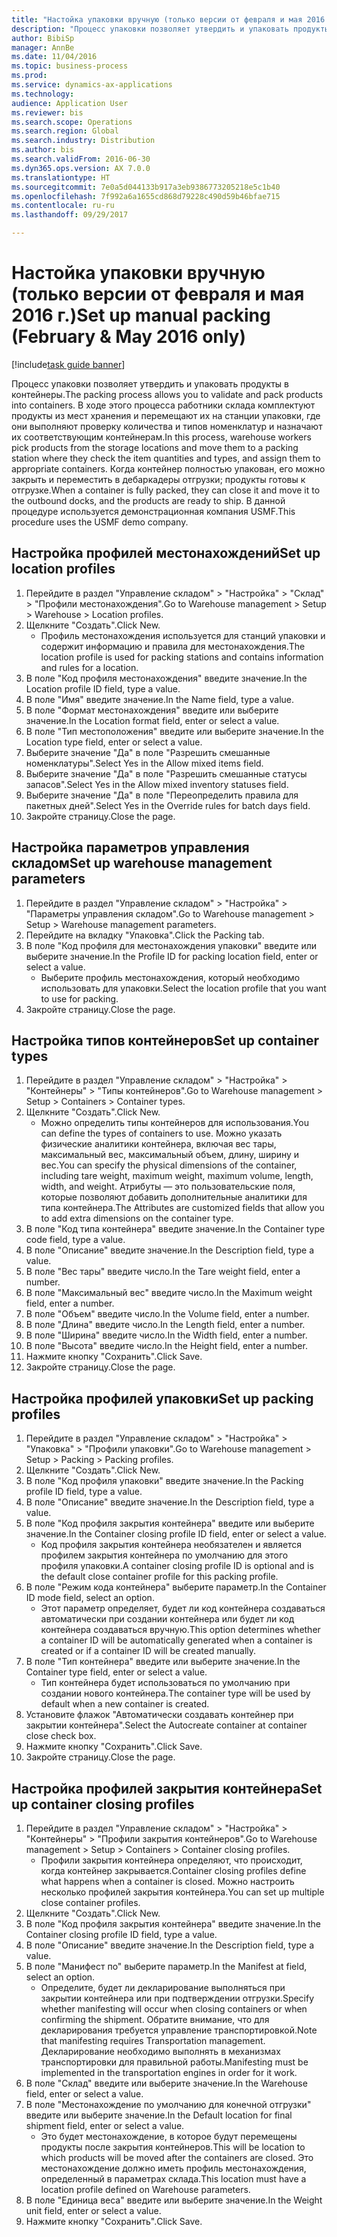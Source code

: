 ```yaml
--- 
title: "Настойка упаковки вручную (только версии от февраля и мая 2016 г.)"
description: "Процесс упаковки позволяет утвердить и упаковать продукты в контейнеры."
author: BibiSp
manager: AnnBe
ms.date: 11/04/2016
ms.topic: business-process
ms.prod: 
ms.service: dynamics-ax-applications
ms.technology: 
audience: Application User
ms.reviewer: bis
ms.search.scope: Operations
ms.search.region: Global
ms.search.industry: Distribution
ms.author: bis
ms.search.validFrom: 2016-06-30
ms.dyn365.ops.version: AX 7.0.0
ms.translationtype: HT
ms.sourcegitcommit: 7e0a5d044133b917a3eb9386773205218e5c1b40
ms.openlocfilehash: 7f992a6a1655cd868d79228c490d59b46bfae715
ms.contentlocale: ru-ru
ms.lasthandoff: 09/29/2017

---
```

# <a name="set-up-manual-packing-february--may-2016-only"></a><span data-ttu-id="fade5-103">Настойка упаковки вручную (только версии от февраля и мая 2016 г.)</span><span class="sxs-lookup"><span data-stu-id="fade5-103">Set up manual packing (February & May 2016 only)</span></span>

[!include[task guide banner](../../includes/task-guide-banner.md)]

<span data-ttu-id="fade5-104">Процесс упаковки позволяет утвердить и упаковать продукты в контейнеры.</span><span class="sxs-lookup"><span data-stu-id="fade5-104">The packing process allows you to validate and pack products into containers.</span></span> <span data-ttu-id="fade5-105">В ходе этого процесса работники склада комплектуют продукты из мест хранения и перемещают их на станции упаковки, где они выполняют проверку количества и типов номенклатур и назначают их соответствующим контейнерам.</span><span class="sxs-lookup"><span data-stu-id="fade5-105">In this process, warehouse workers pick products from the storage locations and move them to a packing station where they check the item quantities and types, and assign them to appropriate containers.</span></span> <span data-ttu-id="fade5-106">Когда контейнер полностью упакован, его можно закрыть и переместить в дебаркадеры отгрузки; продукты готовы к отгрузке.</span><span class="sxs-lookup"><span data-stu-id="fade5-106">When a container is fully packed, they can close it and move it to the outbound docks, and the products are ready to ship.</span></span> <span data-ttu-id="fade5-107">В данной процедуре используется демонстрационная компания USMF.</span><span class="sxs-lookup"><span data-stu-id="fade5-107">This procedure uses the USMF demo company.</span></span>


## <a name="set-up-location-profiles"></a><span data-ttu-id="fade5-108">Настройка профилей местонахождений</span><span class="sxs-lookup"><span data-stu-id="fade5-108">Set up location profiles</span></span>
1. <span data-ttu-id="fade5-109">Перейдите в раздел "Управление складом" > "Настройка" > "Склад" > "Профили местонахождения".</span><span class="sxs-lookup"><span data-stu-id="fade5-109">Go to Warehouse management > Setup > Warehouse > Location profiles.</span></span>
2. <span data-ttu-id="fade5-110">Щелкните "Создать".</span><span class="sxs-lookup"><span data-stu-id="fade5-110">Click New.</span></span>
    * <span data-ttu-id="fade5-111">Профиль местонахождения используется для станций упаковки и содержит информацию и правила для местонахождения.</span><span class="sxs-lookup"><span data-stu-id="fade5-111">The location profile is used for packing stations and contains information and rules for a location.</span></span>  
3. <span data-ttu-id="fade5-112">В поле "Код профиля местонахождения" введите значение.</span><span class="sxs-lookup"><span data-stu-id="fade5-112">In the Location profile ID field, type a value.</span></span>
4. <span data-ttu-id="fade5-113">В поле "Имя" введите значение.</span><span class="sxs-lookup"><span data-stu-id="fade5-113">In the Name field, type a value.</span></span>
5. <span data-ttu-id="fade5-114">В поле "Формат местонахождения" введите или выберите значение.</span><span class="sxs-lookup"><span data-stu-id="fade5-114">In the Location format field, enter or select a value.</span></span>
6. <span data-ttu-id="fade5-115">В поле "Тип местоположения" введите или выберите значение.</span><span class="sxs-lookup"><span data-stu-id="fade5-115">In the Location type field, enter or select a value.</span></span>
7. <span data-ttu-id="fade5-116">Выберите значение "Да" в поле "Разрешить смешанные номенклатуры".</span><span class="sxs-lookup"><span data-stu-id="fade5-116">Select Yes in the Allow mixed items field.</span></span>
8. <span data-ttu-id="fade5-117">Выберите значение "Да" в поле "Разрешить смешанные статусы запасов".</span><span class="sxs-lookup"><span data-stu-id="fade5-117">Select Yes in the Allow mixed  inventory statuses field.</span></span>
9. <span data-ttu-id="fade5-118">Выберите значение "Да" в поле "Переопределить правила для пакетных дней".</span><span class="sxs-lookup"><span data-stu-id="fade5-118">Select Yes in the Override rules for batch days field.</span></span>
10. <span data-ttu-id="fade5-119">Закройте страницу.</span><span class="sxs-lookup"><span data-stu-id="fade5-119">Close the page.</span></span>

## <a name="set-up-warehouse-management-parameters"></a><span data-ttu-id="fade5-120">Настройка параметров управления складом</span><span class="sxs-lookup"><span data-stu-id="fade5-120">Set up warehouse management parameters</span></span> 
1. <span data-ttu-id="fade5-121">Перейдите в раздел "Управление складом" > "Настройка" > "Параметры управления складом".</span><span class="sxs-lookup"><span data-stu-id="fade5-121">Go to Warehouse management > Setup > Warehouse management parameters.</span></span>
2. <span data-ttu-id="fade5-122">Перейдите на вкладку "Упаковка".</span><span class="sxs-lookup"><span data-stu-id="fade5-122">Click the Packing tab.</span></span>
3. <span data-ttu-id="fade5-123">В поле "Код профиля для местонахождения упаковки" введите или выберите значение.</span><span class="sxs-lookup"><span data-stu-id="fade5-123">In the Profile ID for packing location field, enter or select a value.</span></span>
    * <span data-ttu-id="fade5-124">Выберите профиль местонахождения, который необходимо использовать для упаковки.</span><span class="sxs-lookup"><span data-stu-id="fade5-124">Select the location profile that you want to use for packing.</span></span>  
4. <span data-ttu-id="fade5-125">Закройте страницу.</span><span class="sxs-lookup"><span data-stu-id="fade5-125">Close the page.</span></span>

## <a name="set-up-container-types"></a><span data-ttu-id="fade5-126">Настройка типов контейнеров</span><span class="sxs-lookup"><span data-stu-id="fade5-126">Set up container types</span></span>
1. <span data-ttu-id="fade5-127">Перейдите в раздел "Управление складом" > "Настройка" > "Контейнеры" > "Типы контейнеров".</span><span class="sxs-lookup"><span data-stu-id="fade5-127">Go to Warehouse management > Setup > Containers > Container types.</span></span>
2. <span data-ttu-id="fade5-128">Щелкните "Создать".</span><span class="sxs-lookup"><span data-stu-id="fade5-128">Click New.</span></span>
    * <span data-ttu-id="fade5-129">Можно определить типы контейнеров для использования.</span><span class="sxs-lookup"><span data-stu-id="fade5-129">You can define the types of containers to use.</span></span> <span data-ttu-id="fade5-130">Можно указать физические аналитики контейнера, включая вес тары, максимальный вес, максимальный объем, длину, ширину и вес.</span><span class="sxs-lookup"><span data-stu-id="fade5-130">You can specify the physical dimensions of the container, including tare weight, maximum weight, maximum volume, length, width, and weight.</span></span>  <span data-ttu-id="fade5-131">Атрибуты — это пользовательские поля, которые позволяют добавить дополнительные аналитики для типа контейнера.</span><span class="sxs-lookup"><span data-stu-id="fade5-131">The Attributes are customized fields that allow you to add extra dimensions on the container type.</span></span>     
3. <span data-ttu-id="fade5-132">В поле "Код типа контейнера" введите значение.</span><span class="sxs-lookup"><span data-stu-id="fade5-132">In the Container type code field, type a value.</span></span>
4. <span data-ttu-id="fade5-133">В поле "Описание" введите значение.</span><span class="sxs-lookup"><span data-stu-id="fade5-133">In the Description field, type a value.</span></span>
5. <span data-ttu-id="fade5-134">В поле "Вес тары" введите число.</span><span class="sxs-lookup"><span data-stu-id="fade5-134">In the Tare weight field, enter a number.</span></span>
6. <span data-ttu-id="fade5-135">В поле "Максимальный вес" введите число.</span><span class="sxs-lookup"><span data-stu-id="fade5-135">In the Maximum weight field, enter a number.</span></span>
7. <span data-ttu-id="fade5-136">В поле "Объем" введите число.</span><span class="sxs-lookup"><span data-stu-id="fade5-136">In the Volume field, enter a number.</span></span>
8. <span data-ttu-id="fade5-137">В поле "Длина" введите число.</span><span class="sxs-lookup"><span data-stu-id="fade5-137">In the Length field, enter a number.</span></span>
9. <span data-ttu-id="fade5-138">В поле "Ширина" введите число.</span><span class="sxs-lookup"><span data-stu-id="fade5-138">In the Width field, enter a number.</span></span>
10. <span data-ttu-id="fade5-139">В поле "Высота" введите число.</span><span class="sxs-lookup"><span data-stu-id="fade5-139">In the Height field, enter a number.</span></span>
11. <span data-ttu-id="fade5-140">Нажмите кнопку "Сохранить".</span><span class="sxs-lookup"><span data-stu-id="fade5-140">Click Save.</span></span>
12. <span data-ttu-id="fade5-141">Закройте страницу.</span><span class="sxs-lookup"><span data-stu-id="fade5-141">Close the page.</span></span>

## <a name="set-up-packing-profiles"></a><span data-ttu-id="fade5-142">Настройка профилей упаковки</span><span class="sxs-lookup"><span data-stu-id="fade5-142">Set up packing profiles</span></span>
1. <span data-ttu-id="fade5-143">Перейдите в раздел "Управление складом" > "Настройка" > "Упаковка" > "Профили упаковки".</span><span class="sxs-lookup"><span data-stu-id="fade5-143">Go to Warehouse management > Setup > Packing > Packing profiles.</span></span>
2. <span data-ttu-id="fade5-144">Щелкните "Создать".</span><span class="sxs-lookup"><span data-stu-id="fade5-144">Click New.</span></span>
3. <span data-ttu-id="fade5-145">В поле "Код профиля упаковки" введите значение.</span><span class="sxs-lookup"><span data-stu-id="fade5-145">In the Packing profile ID field, type a value.</span></span>
4. <span data-ttu-id="fade5-146">В поле "Описание" введите значение.</span><span class="sxs-lookup"><span data-stu-id="fade5-146">In the Description field, type a value.</span></span>
5. <span data-ttu-id="fade5-147">В поле "Код профиля закрытия контейнера" введите или выберите значение.</span><span class="sxs-lookup"><span data-stu-id="fade5-147">In the Container closing profile ID field, enter or select a value.</span></span>
    * <span data-ttu-id="fade5-148">Код профиля закрытия контейнера необязателен и является профилем закрытия контейнера по умолчанию для этого профиля упаковки.</span><span class="sxs-lookup"><span data-stu-id="fade5-148">A container closing profile ID is optional and is the default close container profile for this packing profile.</span></span>  
6. <span data-ttu-id="fade5-149">В поле "Режим кода контейнера" выберите параметр.</span><span class="sxs-lookup"><span data-stu-id="fade5-149">In the Container ID mode field, select an option.</span></span>
    * <span data-ttu-id="fade5-150">Этот параметр определяет, будет ли код контейнера создаваться автоматически при создании контейнера или будет ли код контейнера создаваться вручную.</span><span class="sxs-lookup"><span data-stu-id="fade5-150">This option determines whether a container ID will be automatically generated when a container is created or if a container ID will be created manually.</span></span>  
7. <span data-ttu-id="fade5-151">В поле "Тип контейнера" введите или выберите значение.</span><span class="sxs-lookup"><span data-stu-id="fade5-151">In the Container type field, enter or select a value.</span></span>
    * <span data-ttu-id="fade5-152">Тип контейнера будет использоваться по умолчанию при создании нового контейнера.</span><span class="sxs-lookup"><span data-stu-id="fade5-152">The container type will be used by default when a new container is created.</span></span>  
8. <span data-ttu-id="fade5-153">Установите флажок "Автоматически создавать контейнер при закрытии контейнера".</span><span class="sxs-lookup"><span data-stu-id="fade5-153">Select the Autocreate container at container close check box.</span></span>
9. <span data-ttu-id="fade5-154">Нажмите кнопку "Сохранить".</span><span class="sxs-lookup"><span data-stu-id="fade5-154">Click Save.</span></span>
10. <span data-ttu-id="fade5-155">Закройте страницу.</span><span class="sxs-lookup"><span data-stu-id="fade5-155">Close the page.</span></span>

## <a name="set-up-container-closing-profiles"></a><span data-ttu-id="fade5-156">Настройка профилей закрытия контейнера</span><span class="sxs-lookup"><span data-stu-id="fade5-156">Set up container closing profiles</span></span>
1. <span data-ttu-id="fade5-157">Перейдите в раздел "Управление складом" > "Настройка" > "Контейнеры" > "Профили закрытия контейнеров".</span><span class="sxs-lookup"><span data-stu-id="fade5-157">Go to Warehouse management > Setup > Containers > Container closing profiles.</span></span>
    * <span data-ttu-id="fade5-158">Профили закрытия контейнера определяют, что происходит, когда контейнер закрывается.</span><span class="sxs-lookup"><span data-stu-id="fade5-158">Container closing profiles define what happens when a container is closed.</span></span> <span data-ttu-id="fade5-159">Можно настроить несколько профилей закрытия контейнера.</span><span class="sxs-lookup"><span data-stu-id="fade5-159">You can set up multiple close container profiles.</span></span>       
2. <span data-ttu-id="fade5-160">Щелкните "Создать".</span><span class="sxs-lookup"><span data-stu-id="fade5-160">Click New.</span></span>
3. <span data-ttu-id="fade5-161">В поле "Код профиля закрытия контейнера" введите значение.</span><span class="sxs-lookup"><span data-stu-id="fade5-161">In the Container closing profile ID field, type a value.</span></span>
4. <span data-ttu-id="fade5-162">В поле "Описание" введите значение.</span><span class="sxs-lookup"><span data-stu-id="fade5-162">In the Description field, type a value.</span></span>
5. <span data-ttu-id="fade5-163">В поле "Манифест по" выберите параметр.</span><span class="sxs-lookup"><span data-stu-id="fade5-163">In the Manifest at field, select an option.</span></span>
    * <span data-ttu-id="fade5-164">Определите, будет ли декларирование выполняться при закрытии контейнера или при подтверждении отгрузки.</span><span class="sxs-lookup"><span data-stu-id="fade5-164">Specify whether manifesting will occur when closing containers or when confirming the shipment.</span></span> <span data-ttu-id="fade5-165">Обратите внимание, что для декларирования требуется управление транспортировкой.</span><span class="sxs-lookup"><span data-stu-id="fade5-165">Note that manifesting requires Transportation management.</span></span> <span data-ttu-id="fade5-166">Декларирование необходимо выполнять в механизмах транспортировки для правильной работы.</span><span class="sxs-lookup"><span data-stu-id="fade5-166">Manifesting must be implemented in the transportation engines in order for it work.</span></span>  
6. <span data-ttu-id="fade5-167">В поле "Склад" введите или выберите значение.</span><span class="sxs-lookup"><span data-stu-id="fade5-167">In the Warehouse field, enter or select a value.</span></span>
7. <span data-ttu-id="fade5-168">В поле "Местонахождение по умолчанию для конечной отгрузки" введите или выберите значение.</span><span class="sxs-lookup"><span data-stu-id="fade5-168">In the Default location for final shipment field, enter or select a value.</span></span>
    * <span data-ttu-id="fade5-169">Это будет местонахождение, в которое будут перемещены продукты после закрытия контейнеров.</span><span class="sxs-lookup"><span data-stu-id="fade5-169">This will be location to which products will be moved after the containers are closed.</span></span> <span data-ttu-id="fade5-170">Это местонахождение должно иметь профиль местонахождения, определенный в параметрах склада.</span><span class="sxs-lookup"><span data-stu-id="fade5-170">This location must have a location profile defined on Warehouse parameters.</span></span>  
8. <span data-ttu-id="fade5-171">В поле "Единица веса" введите или выберите значение.</span><span class="sxs-lookup"><span data-stu-id="fade5-171">In the Weight unit field, enter or select a value.</span></span>
9. <span data-ttu-id="fade5-172">Нажмите кнопку "Сохранить".</span><span class="sxs-lookup"><span data-stu-id="fade5-172">Click Save.</span></span>


